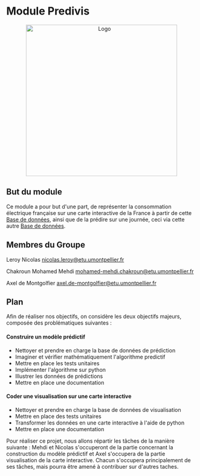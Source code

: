 # Module Predivis

<p align="center">
  <img src="https://github.com/Mehdichak/projectdevlog/blob/master/doc/_images/Logo.jpg" width=400 title="Logo">
</p>

## But du module
Ce module a pour but d'une part, de représenter la consommation électrique française sur une carte interactive de la France à partir de cette [Base de données](https://data.enedis.fr/explore/dataset/consommation-annuelle-residentielle-par-adresse/information/), ainsi que de la prédire sur une journée, ceci via cette autre [Base de données](https://odre.opendatasoft.com/explore/dataset/eco2mix-national-tr/information/?disjunctive.nature&sort=-date_heure).

## Membres du Groupe

Leroy Nicolas nicolas.leroy@etu.umontpellier.fr

Chakroun Mohamed Mehdi mohamed-mehdi.chakroun@etu.umontpellier.fr

Axel de Montgolfier axel.de-montgolfier@etu.umontpellier.fr

## Plan

Afin de réaliser nos objectifs, on considère les deux objectifs majeurs, composée des problématiques suivantes :

#### Construire un modèle prédictif

- Nettoyer et prendre en charge la base de données de prédiction
- Imaginer et vérifier mathématiquement l'algorithme predictif
- Mettre en place les tests unitaires
- Implémenter l'algorithme sur python
- Illustrer les données de prédictions
- Mettre en place une documentation

#### Coder une visualisation sur une carte interactive
- Nettoyer et prendre en charge la base de données de visualisation
- Mettre en place des tests unitaires
- Transformer les données en une carte interactive à l'aide de python
- Mettre en place une documentation


Pour réaliser ce projet, nous allons répartir les tâches de la manière suivante : Mehdi et Nicolas s'occuperont de la partie concernant la construction du modèle prédictif et Axel s'occupera de la partie visualisation de la carte interactive. Chacun s'occupera principalement de ses tâches, mais pourra être amené à contribuer sur d'autres taches.



